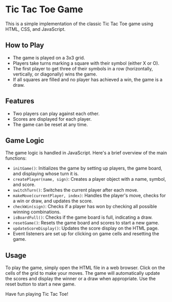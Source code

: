 # Tic Tac Toe Game

This is a simple implementation of the classic Tic Tac Toe game using HTML, CSS, and JavaScript.

## How to Play

- The game is played on a 3x3 grid.
- Players take turns marking a square with their symbol (either X or O).
- The first player to get three of their symbols in a row (horizontally, vertically, or diagonally) wins the game.
- If all squares are filled and no player has achieved a win, the game is a draw.

## Features

- Two players can play against each other.
- Scores are displayed for each player.
- The game can be reset at any time.

## Game Logic

The game logic is handled in JavaScript. Here's a brief overview of the main functions:

- `initGame()`: Initializes the game by setting up players, the game board, and displaying whose turn it is.
- `createPlayer(name, sign)`: Creates a player object with a name, symbol, and score.
- `switchTurn()`: Switches the current player after each move.
- `makeMove(currentPlayer, index)`: Handles the player's move, checks for a win or draw, and updates the score.
- `checkWin(sign)`: Checks if a player has won by checking all possible winning combinations.
- `isBoardFull()`: Checks if the game board is full, indicating a draw.
- `resetGame()`: Resets the game board and scores to start a new game.
- `updateScoreDisplay()`: Updates the score display on the HTML page.
- Event listeners are set up for clicking on game cells and resetting the game.

## Usage

To play the game, simply open the HTML file in a web browser. Click on the cells of the grid to make your moves. The game will automatically update the scores and display the winner or a draw when appropriate. Use the reset button to start a new game.

Have fun playing Tic Tac Toe!
